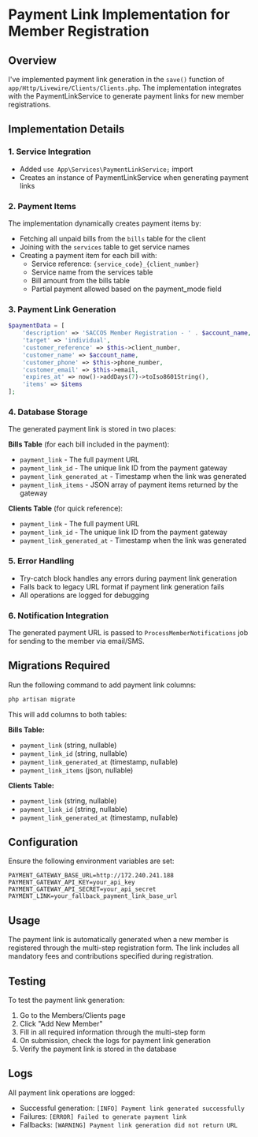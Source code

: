 # Payment Link Implementation for Member Registration

## Overview
I've implemented payment link generation in the `save()` function of `app/Http/Livewire/Clients/Clients.php`. The implementation integrates with the PaymentLinkService to generate payment links for new member registrations.

## Implementation Details

### 1. **Service Integration**
- Added `use App\Services\PaymentLinkService;` import
- Creates an instance of PaymentLinkService when generating payment links

### 2. **Payment Items**
The implementation dynamically creates payment items by:
- Fetching all unpaid bills from the `bills` table for the client
- Joining with the `services` table to get service names
- Creating a payment item for each bill with:
  - Service reference: `{service_code}_{client_number}`
  - Service name from the services table
  - Bill amount from the bills table
  - Partial payment allowed based on the payment_mode field

### 3. **Payment Link Generation**
```php
$paymentData = [
    'description' => 'SACCOS Member Registration - ' . $account_name,
    'target' => 'individual',
    'customer_reference' => $this->client_number,
    'customer_name' => $account_name,
    'customer_phone' => $this->phone_number,
    'customer_email' => $this->email,
    'expires_at' => now()->addDays(7)->toIso8601String(),
    'items' => $items
];
```

### 4. **Database Storage**
The generated payment link is stored in two places:

**Bills Table** (for each bill included in the payment):
- `payment_link` - The full payment URL
- `payment_link_id` - The unique link ID from the payment gateway
- `payment_link_generated_at` - Timestamp when the link was generated
- `payment_link_items` - JSON array of payment items returned by the gateway

**Clients Table** (for quick reference):
- `payment_link` - The full payment URL
- `payment_link_id` - The unique link ID from the payment gateway
- `payment_link_generated_at` - Timestamp when the link was generated

### 5. **Error Handling**
- Try-catch block handles any errors during payment link generation
- Falls back to legacy URL format if payment link generation fails
- All operations are logged for debugging

### 6. **Notification Integration**
The generated payment URL is passed to `ProcessMemberNotifications` job for sending to the member via email/SMS.

## Migrations Required
Run the following command to add payment link columns:
```bash
php artisan migrate
```

This will add columns to both tables:

**Bills Table:**
- `payment_link` (string, nullable)
- `payment_link_id` (string, nullable)
- `payment_link_generated_at` (timestamp, nullable)
- `payment_link_items` (json, nullable)

**Clients Table:**
- `payment_link` (string, nullable)
- `payment_link_id` (string, nullable)
- `payment_link_generated_at` (timestamp, nullable)

## Configuration
Ensure the following environment variables are set:
```env
PAYMENT_GATEWAY_BASE_URL=http://172.240.241.188
PAYMENT_GATEWAY_API_KEY=your_api_key
PAYMENT_GATEWAY_API_SECRET=your_api_secret
PAYMENT_LINK=your_fallback_payment_link_base_url
```

## Usage
The payment link is automatically generated when a new member is registered through the multi-step registration form. The link includes all mandatory fees and contributions specified during registration.

## Testing
To test the payment link generation:
1. Go to the Members/Clients page
2. Click "Add New Member"
3. Fill in all required information through the multi-step form
4. On submission, check the logs for payment link generation
5. Verify the payment link is stored in the database

## Logs
All payment link operations are logged:
- Successful generation: `[INFO] Payment link generated successfully`
- Failures: `[ERROR] Failed to generate payment link`
- Fallbacks: `[WARNING] Payment link generation did not return URL`